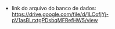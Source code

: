  - link do arquivo do banco de dados: https://drive.google.com/file/d/1LCofjYj-pV1asBLrxtgPDsbqMFRefHW5/view
